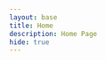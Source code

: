 ```yaml
---
layout: base
title: Home 
description: Home Page
hide: true
---
```

<html lang="en">
<head>
    <meta charset="UTF-8">
    <meta name="viewport" content="width=device-width, initial-scale=1.0">
    <title>My GitHub Page</title>
    <style>
        /* Add some basic styling */
        nav ul {
            list-style-type: none;
            margin: 0;
            padding: 0;
            overflow: hidden;
            background-color: #15935d;
        }

        nav li {
            float: left;
        }

        nav li a {
            display: block;
            color: white;
            text-align: center;
            padding: 14px 16px;
            text-decoration: none;
        }

        nav li a:hover {
            background-color: #155f91;
        }

        /* Submenu CSS */
        nav ul ul {
            display: none;
            position: absolute;
            background-color: #155f91;
        }

        nav ul li:hover > ul {
            display: block;
        }

        nav ul ul li {
            float: none;
        }

        nav ul ul a {
            padding: 10px 16px;
        }
    </style>
</head>
<body>

<nav>
    <ul>
        <li><a href="#">Notebooks</a>        
            <ul>
                <li><a href="http://127.0.0.1:4100/gabi_2025/interests/">My interests</a></li>
                <li><a href="http://127.0.0.1:4100/gabi_2025/process/">Sprint 1 Summary</a></li>
                <li><a href="http://127.0.0.1:4100/gabi_2025/java_cell/">Java Cell</a></li>
            </ul>
        <li><a href="#">Games</a>
            <ul>
                <li><a href="http://127.0.0.1:4100/gabi_2025/counter/">Click Counter</a></li>
                <li><a href="http://127.0.0.1:4100/gabi_2025/calculator/">Binary Calculator</a></li>
                <li><a href="http://127.0.0.1:4100/gabi_2025/snake/">Snake Game</a></li>
            </ul>
        <li><a href="https://jowan3.github.io/Jowan_2025">Joan's Github Page</a>
        </li>
    </ul>
</nav>

</body>
</html>

<br><br><br>
<img src="https://media0.giphy.com/media/XuL4Zlq33sCTC/giphy.gif?cid=6c09b952roqx9x1uhiur86tdfrwrq0q7egmey7t2b4mz51p1&ep=v1_gifs_search&rid=giphy.gif&ct=s" alt="mario">









